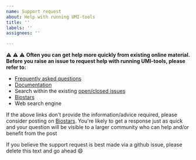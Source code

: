 ```yaml
---
name: Support request
about: Help with running UMI-tools
title: ''
labels: ''
assignees: ''

---
```

:warning: :warning: :warning:
**Often you can get help more quickly from existing online material. Before you raise an issue to request help with running UMI-tools, please refer to:**

- [Frequently asked questions](https://umi-tools.readthedocs.io/en/latest/faq.html)
- [Documentation](https://umi-tools.readthedocs.io/en/latest/)
- Search within the existing [open/closed issues](https://github.com/CGATOxford/UMI-tools/issues?q=is%3Aissue)
- [Biostars](https://www.biostars.org/post/search/?query=umi_tools) 
- Web search engine


If the above links don't provide the information/advice required, please consider posting on [Biostars](https://www.biostars.org/new/post/). You're likely to get a response just as quick and your question will be visible to a larger community who can help and/or benefit from the post

If you believe the support request is best made via a github issue, please delete this text and go ahead :smile:



